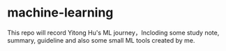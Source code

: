 # machine-learning
This repo will record Yitong Hu's ML journey，Incloding some study note, summary, guideline and also some small ML tools created by me. 
